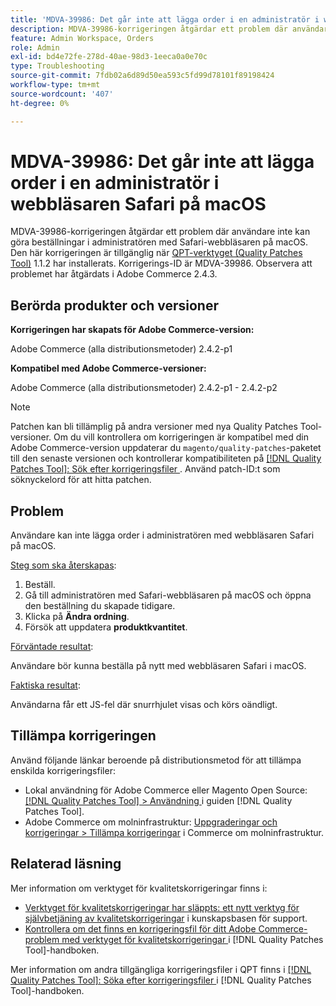 ```yaml
---
title: 'MDVA-39986: Det går inte att lägga order i en administratör i webbläsaren Safari på macOS'
description: MDVA-39986-korrigeringen åtgärdar ett problem där användare inte kan göra beställningar i administratören med Safari-webbläsaren på macOS. Den här korrigeringen är tillgänglig när [QPT-verktyget (Quality Patches Tool)](https://experienceleague.adobe.com/en/docs/commerce-operations/tools/quality-patches-tool/quality-patches-tool-to-self-serve-quality-patches) 1.1.2 är installerat. Korrigerings-ID är MDVA-39986. Observera att problemet har åtgärdats i Adobe Commerce 2.4.3.
feature: Admin Workspace, Orders
role: Admin
exl-id: bd4e72fe-278d-40ae-98d3-1eeca0a0e70c
type: Troubleshooting
source-git-commit: 7fdb02a6d89d50ea593c5fd99d78101f89198424
workflow-type: tm+mt
source-wordcount: '407'
ht-degree: 0%

---
```


# MDVA-39986: Det går inte att lägga order i en administratör i webbläsaren Safari på macOS

MDVA-39986-korrigeringen åtgärdar ett problem där användare inte kan göra beställningar i administratören med Safari-webbläsaren på macOS. Den här korrigeringen är tillgänglig när [QPT-verktyget (Quality Patches Tool)](https://experienceleague.adobe.com/en/docs/commerce-operations/tools/quality-patches-tool/quality-patches-tool-to-self-serve-quality-patches) 1.1.2 har installerats. Korrigerings-ID är MDVA-39986. Observera att problemet har åtgärdats i Adobe Commerce 2.4.3.

## Berörda produkter och versioner

**Korrigeringen har skapats för Adobe Commerce-version:**

Adobe Commerce (alla distributionsmetoder) 2.4.2-p1

**Kompatibel med Adobe Commerce-versioner:**

Adobe Commerce (alla distributionsmetoder) 2.4.2-p1 - 2.4.2-p2

>[!NOTE]
>
>Patchen kan bli tillämplig på andra versioner med nya Quality Patches Tool-versioner. Om du vill kontrollera om korrigeringen är kompatibel med din Adobe Commerce-version uppdaterar du `magento/quality-patches`-paketet till den senaste versionen och kontrollerar kompatibiliteten på [[!DNL Quality Patches Tool]: Sök efter korrigeringsfiler ](https://experienceleague.adobe.com/en/docs/commerce-operations/tools/quality-patches-tool/quality-patches-tool-to-self-serve-quality-patches). Använd patch-ID:t som söknyckelord för att hitta patchen.

## Problem

Användare kan inte lägga order i administratören med webbläsaren Safari på macOS.

<u>Steg som ska återskapas</u>:

1. Beställ.
1. Gå till administratören med Safari-webbläsaren på macOS och öppna den beställning du skapade tidigare.
1. Klicka på **Ändra ordning**.
1. Försök att uppdatera **produktkvantitet**.

<u>Förväntade resultat</u>:

Användare bör kunna beställa på nytt med webbläsaren Safari i macOS.

<u>Faktiska resultat</u>:

Användarna får ett JS-fel där snurrhjulet visas och körs oändligt.

## Tillämpa korrigeringen

Använd följande länkar beroende på distributionsmetod för att tillämpa enskilda korrigeringsfiler:

* Lokal användning för Adobe Commerce eller Magento Open Source: [[!DNL Quality Patches Tool] > Användning ](/help/tools/quality-patches-tool/usage.md) i guiden [!DNL Quality Patches Tool].
* Adobe Commerce om molninfrastruktur: [Uppgraderingar och korrigeringar > Tillämpa korrigeringar](https://experienceleague.adobe.com/docs/commerce-cloud-service/user-guide/develop/upgrade/apply-patches.html) i Commerce om molninfrastruktur.

## Relaterad läsning

Mer information om verktyget för kvalitetskorrigeringar finns i:

* [Verktyget för kvalitetskorrigeringar har släppts: ett nytt verktyg för självbetjäning av kvalitetskorrigeringar](https://experienceleague.adobe.com/en/docs/commerce-operations/tools/quality-patches-tool/quality-patches-tool-to-self-serve-quality-patches) i kunskapsbasen för support.
* [Kontrollera om det finns en korrigeringsfil för ditt Adobe Commerce-problem med verktyget för kvalitetskorrigeringar ](/help/tools/quality-patches-tool/patches-available-in-qpt/check-patch-for-magento-issue-with-magento-quality-patches.md) i [!DNL Quality Patches Tool]-handboken.

Mer information om andra tillgängliga korrigeringsfiler i QPT finns i [[!DNL Quality Patches Tool]: Söka efter korrigeringsfiler ](https://experienceleague.adobe.com/tools/commerce-quality-patches/index.html) i [!DNL Quality Patches Tool]-handboken.
